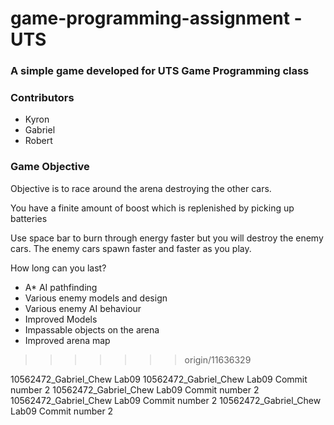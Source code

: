 # game-programming-assignment - UTS

### A simple game developed for UTS Game Programming class

### Contributors
 - Kyron
 - Gabriel
 - Robert

### Game Objective

Objective is to race around the arena destroying the other cars. 

You have a finite amount of boost which is replenished by picking up batteries

Use space bar to burn through energy faster but you will destroy the enemy cars. The enemy cars spawn faster and faster as you play.

How long can you last?





 - A* AI pathfinding
 - Various enemy models and design
 - Various enemy AI behaviour
 - Improved Models
 - Impassable objects on the arena
 - Improved arena map
>>>>>>> origin/11636329


10562472_Gabriel_Chew Lab09
10562472_Gabriel_Chew Lab09 Commit number 2
10562472_Gabriel_Chew Lab09 Commit number 2
10562472_Gabriel_Chew Lab09 Commit number 2
10562472_Gabriel_Chew Lab09 Commit number 2


